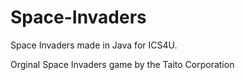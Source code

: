 # Space-Invaders
Space Invaders made in Java for ICS4U.

Orginal Space Invaders game by the Taito Corporation

